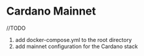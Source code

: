 # Cardano Mainnet

//TODO

1. add docker-compose.yml to the root directory
2. add mainnet configuration for the Cardano stack